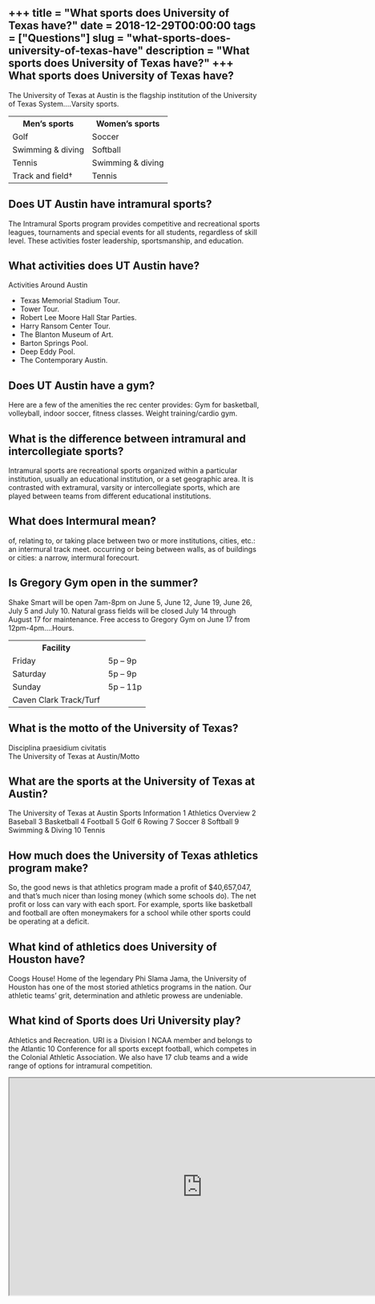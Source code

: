 +++
title = "What sports does University of Texas have?"
date = 2018-12-29T00:00:00
tags = ["Questions"]
slug = "what-sports-does-university-of-texas-have"
description = "What sports does University of Texas have?"
+++
What sports does University of Texas have?
------------------------------------------

The University of Texas at Austin is the flagship institution of the University of Texas System….Varsity sports.

<table><tr><th>Men’s sports</th><th>Women’s sports</th></tr><tr><td>Golf</td><td>Soccer</td></tr><tr><td>Swimming &amp; diving</td><td>Softball</td></tr><tr><td>Tennis</td><td>Swimming &amp; diving</td></tr><tr><td>Track and field†</td><td>Tennis</td></tr></table>

Does UT Austin have intramural sports?
--------------------------------------

The Intramural Sports program provides competitive and recreational sports leagues, tournaments and special events for all students, regardless of skill level. These activities foster leadership, sportsmanship, and education.

What activities does UT Austin have?
------------------------------------

Activities Around Austin

- Texas Memorial Stadium Tour.
- Tower Tour.
- Robert Lee Moore Hall Star Parties.
- Harry Ransom Center Tour.
- The Blanton Museum of Art.
- Barton Springs Pool.
- Deep Eddy Pool.
- The Contemporary Austin.

Does UT Austin have a gym?
--------------------------

Here are a few of the amenities the rec center provides: Gym for basketball, volleyball, indoor soccer, fitness classes. Weight training/cardio gym.

What is the difference between intramural and intercollegiate sports?
---------------------------------------------------------------------

Intramural sports are recreational sports organized within a particular institution, usually an educational institution, or a set geographic area. It is contrasted with extramural, varsity or intercollegiate sports, which are played between teams from different educational institutions.

What does Intermural mean?
--------------------------

of, relating to, or taking place between two or more institutions, cities, etc.: an intermural track meet. occurring or being between walls, as of buildings or cities: a narrow, intermural forecourt.

Is Gregory Gym open in the summer?
----------------------------------

Shake Smart will be open 7am-8pm on June 5, June 12, June 19, June 26, July 5 and July 10. Natural grass fields will be closed July 14 through August 17 for maintenance. Free access to Gregory Gym on June 17 from 12pm-4pm….Hours.

<table><tr><th>Facility</th></tr><tr><td>Friday</td><td>5p – 9p</td></tr><tr><td>Saturday</td><td>5p – 9p</td></tr><tr><td>Sunday</td><td>5p – 11p</td></tr><tr><td>Caven Clark Track/Turf</td></tr></table>

What is the motto of the University of Texas?
---------------------------------------------

Disciplina praesidium civitatis  
The University of Texas at Austin/Motto

What are the sports at the University of Texas at Austin?
---------------------------------------------------------

The University of Texas at Austin Sports Information 1 Athletics Overview 2 Baseball 3 Basketball 4 Football 5 Golf 6 Rowing 7 Soccer 8 Softball 9 Swimming &amp; Diving 10 Tennis

How much does the University of Texas athletics program make?
-------------------------------------------------------------

So, the good news is that athletics program made a profit of $40,657,047, and that’s much nicer than losing money (which some schools do). The net profit or loss can vary with each sport. For example, sports like basketball and football are often moneymakers for a school while other sports could be operating at a deficit.

What kind of athletics does University of Houston have?
-------------------------------------------------------

Coogs House! Home of the legendary Phi Slama Jama, the University of Houston has one of the most storied athletics programs in the nation. Our athletic teams’ grit, determination and athletic prowess are undeniable.

What kind of Sports does Uri University play?
---------------------------------------------

Athletics and Recreation. URI is a Division I NCAA member and belongs to the Atlantic 10 Conference for all sports except football, which competes in the Colonial Athletic Association. We also have 17 club teams and a wide range of options for intramural competition.

<iframe allow="accelerometer; autoplay; clipboard-write; encrypted-media; gyroscope; picture-in-picture" allowfullscreen="" class="__youtube_prefs__  epyt-is-override  no-lazyload" data-no-lazy="1" data-origheight="433" data-origwidth="770" data-skipgform_ajax_framebjll="" height="433" id="_ytid_30921" loading="lazy" src="https://www.youtube.com/embed/W_Y5NTAYQIo?enablejsapi=1&autoplay=0&cc_load_policy=0&cc_lang_pref=&iv_load_policy=1&loop=0&modestbranding=0&rel=1&fs=1&playsinline=0&autohide=2&theme=dark&color=red&controls=1&" title="YouTube player" width="770"></iframe>